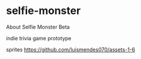 # selfie-monster

About Selfie Monster Beta

indie trivia game prototype

sprites https://github.com/luismendes070/assets-1-6
